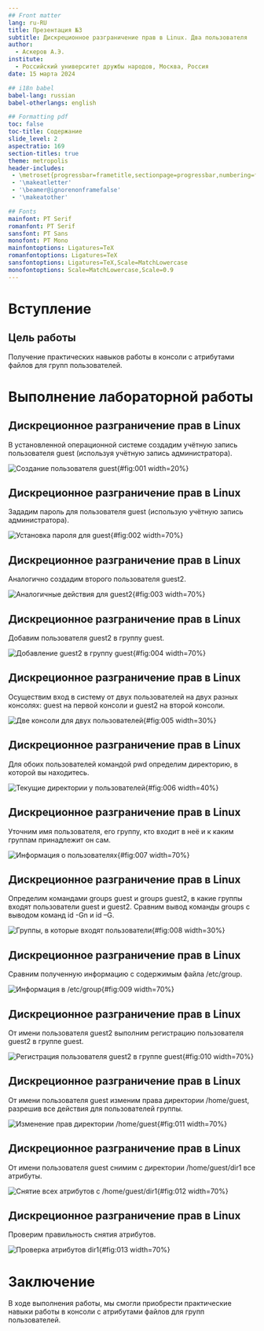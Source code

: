 ```yaml
---
## Front matter
lang: ru-RU
title: Презентация №3
subtitle: Дискреционное разграничение прав в Linux. Два пользователя
author:
  - Аскеров А.Э.
institute:
  - Российский университет дружбы народов, Москва, Россия
date: 15 марта 2024

## i18n babel
babel-lang: russian
babel-otherlangs: english

## Formatting pdf
toc: false
toc-title: Содержание
slide_level: 2
aspectratio: 169
section-titles: true
theme: metropolis
header-includes:
 - \metroset{progressbar=frametitle,sectionpage=progressbar,numbering=fraction}
 - '\makeatletter'
 - '\beamer@ignorenonframefalse'
 - '\makeatother'

## Fonts
mainfont: PT Serif
romanfont: PT Serif
sansfont: PT Sans
monofont: PT Mono
mainfontoptions: Ligatures=TeX
romanfontoptions: Ligatures=TeX
sansfontoptions: Ligatures=TeX,Scale=MatchLowercase
monofontoptions: Scale=MatchLowercase,Scale=0.9
---
```

# Вступление

## Цель работы

Получение практических навыков работы в консоли с атрибутами файлов для групп пользователей.

# Выполнение лабораторной работы

## Дискреционное разграничение прав в Linux

В установленной операционной системе создадим учётную запись пользователя guest (используя учётную запись администратора).

![Создание пользователя guest](image/1.png){#fig:001 width=20%}

## Дискреционное разграничение прав в Linux

Зададим пароль для пользователя guest (использую учётную запись администратора).

![Установка пароля для guest](image/2.png){#fig:002 width=70%}

## Дискреционное разграничение прав в Linux

Аналогично создадим второго пользователя guest2.

![Аналогичные действия для guest2](image/3.png){#fig:003 width=70%}

## Дискреционное разграничение прав в Linux

Добавим пользователя guest2 в группу guest.

![Добавление guest2 в группу guest](image/4.png){#fig:004 width=70%}

## Дискреционное разграничение прав в Linux

Осуществим вход в систему от двух пользователей на двух разных консолях: guest на первой консоли и guest2 на второй консоли.

![Две консоли для двух пользователей](image/5.png){#fig:005 width=30%}

## Дискреционное разграничение прав в Linux

Для обоих пользователей командой pwd определим директорию, в которой вы находитесь.

![Текущие директории у пользователей](image/6.png){#fig:006 width=40%}

## Дискреционное разграничение прав в Linux

Уточним имя пользователя, его группу, кто входит в неё и к каким группам принадлежит он сам.

![Информация о пользователях](image/7.png){#fig:007 width=70%}

## Дискреционное разграничение прав в Linux

Определим командами groups guest и groups guest2, в какие группы входят пользователи guest и guest2. Сравним вывод команды groups с выводом команд id -Gn и id –G.

![Группы, в которые входят пользователи](image/8.png){#fig:008 width=30%}

## Дискреционное разграничение прав в Linux

Сравним полученную информацию с содержимым файла /etc/group.

![Информация в /etc/group](image/9.png){#fig:009 width=70%}

## Дискреционное разграничение прав в Linux

От имени пользователя guest2 выполним регистрацию пользователя guest2 в группе guest.

![Регистрация пользователя guest2 в группе guest](image/10.png){#fig:010 width=70%}

## Дискреционное разграничение прав в Linux

От имени пользователя guest изменим права директории /home/guest, разрешив все действия для пользователей группы.

![Изменение прав директории /home/guest](image/11.png){#fig:011 width=70%}

## Дискреционное разграничение прав в Linux

От имени пользователя guest снимим с директории /home/guest/dir1 все атрибуты.

![Снятие всех атрибутов с /home/guest/dir1](image/12.png){#fig:012 width=70%}

## Дискреционное разграничение прав в Linux

Проверим правильность снятия атрибутов.

![Проверка атрибутов dir1](image/13.png){#fig:013 width=70%}

# Заключение

В ходе выполнения работы, мы смогли приобрести практические навыки работы в консоли с атрибутами файлов для групп пользователей.
